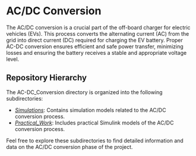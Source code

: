 # AC/DC Conversion

The AC/DC conversion is a crucial part of the off-board charger for electric vehicles (EVs). This process converts the alternating current (AC) from the grid into direct current (DC) required for charging the EV battery. Proper AC-DC conversion ensures efficient and safe power transfer, minimizing losses and ensuring the battery receives a stable and appropriate voltage level.

## Repository Hierarchy

The AC-DC_Conversion directory is organized into the following subdirectories:

- [*Simulations*](./Simulations): Contains simulation models related to the AC/DC conversion process.
- [*Practical_Work*](./Practical_Work): Includes practical Simulink models of the AC/DC conversion process.

Feel free to explore these subdirectories to find detailed information and data on the AC/DC conversion phase of the project.